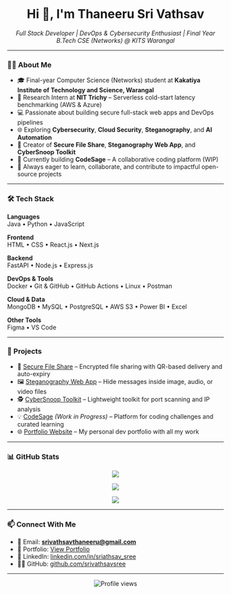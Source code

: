 <!-- Profile README for srivathsavsree -->

<h1 align="center">Hi 👋, I'm Thaneeru Sri Vathsav</h1>

<p align="center">
  <em>
    Full Stack Developer | DevOps & Cybersecurity Enthusiast | Final Year B.Tech CSE (Networks) @ KITS Warangal
  </em>
</p>

---

### 👨‍💻 About Me

- 🎓 Final-year Computer Science (Networks) student at **Kakatiya Institute of Technology and Science, Warangal**
- 🧪 Research Intern at **NIT Trichy** – Serverless cold-start latency benchmarking (AWS & Azure)
- 💻 Passionate about building secure full-stack web apps and DevOps pipelines
- 🌐 Exploring **Cybersecurity**, **Cloud Security**, **Steganography**, and **AI Automation**
- 🚀 Creator of **Secure File Share**, **Steganography Web App**, and **CyberSnoop Toolkit**
- 📂 Currently building **CodeSage** – A collaborative coding platform (WIP)
- 🧠 Always eager to learn, collaborate, and contribute to impactful open-source projects

---

### 🛠️ Tech Stack

**Languages**  
Java • Python • JavaScript

**Frontend**  
HTML • CSS • React.js • Next.js

**Backend**  
FastAPI • Node.js • Express.js

**DevOps & Tools**  
Docker • Git & GitHub • GitHub Actions • Linux • Postman

**Cloud & Data**  
MongoDB • MySQL • PostgreSQL • AWS S3 • Power BI • Excel

**Other Tools**  
Figma • VS Code

---

### 🚀 Projects

- 🔐 [Secure File Share](https://github.com/srivathsavsree/Secure_File_Share) – Encrypted file sharing with QR-based delivery and auto-expiry  
- 🖼️ [Steganography Web App](https://github.com/srivathsavsree/steganography) – Hide messages inside image, audio, or video files  
- 🕵️ [CyberSnoop Toolkit](https://github.com/srivathsavsree/CyberSnoop) – Lightweight toolkit for port scanning and IP analysis  
- 💡 [CodeSage](https://github.com/srivathsavsree/CodeSage) *(Work in Progress)* – Platform for coding challenges and curated learning  
- 🌐 [Portfolio Website](https://potfolio-srivathsavthaneeru-gmailcoms-projects.vercel.app/) – My personal dev portfolio with all my work

---

### 📊 GitHub Stats

<p align="center">
  <img src="https://github-readme-stats.vercel.app/api?username=srivathsavsree&show_icons=true&theme=radical" />
</p>
<p align="center">
  <img src="https://github-readme-streak-stats.herokuapp.com?user=srivathsavsree&theme=radical" />
</p>
<p align="center">
  <img src="https://github-readme-stats.vercel.app/api/top-langs/?username=srivathsavsree&layout=compact&theme=radical" />
</p>

---

### 📫 Connect With Me

- 📧 Email: **srivathsavthaneeru@gmail.com**
- 🔗 Portfolio: [View Portfolio](https://potfolio-srivathsavthaneeru-gmailcoms-projects.vercel.app/)
- 💼 LinkedIn: [linkedin.com/in/sriathsav_sree](https://www.linkedin.com/in/sriathsav_sree)
- 🧑‍💻 GitHub: [github.com/srivathsavsree](https://github.com/srivathsavsree)

---

<p align="center">
  <img src="https://komarev.com/ghpvc/?username=srivathsavsree&color=blue" alt="Profile views" />
</p>
